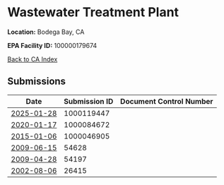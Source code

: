 # Wastewater Treatment Plant

**Location:** Bodega Bay, CA

**EPA Facility ID:** 100000179674

[Back to CA Index](../../index.md)

## Submissions

| Date | Submission ID | Document Control Number |
|------|--------------|-------------------------|
| [2025-01-28](submissions/1000119447.md) | 1000119447 |  |
| [2020-01-17](submissions/1000084672.md) | 1000084672 |  |
| [2015-01-06](submissions/1000046905.md) | 1000046905 |  |
| [2009-06-15](submissions/54628.md) | 54628 |  |
| [2009-04-28](submissions/54197.md) | 54197 |  |
| [2002-08-06](submissions/26415.md) | 26415 |  |
